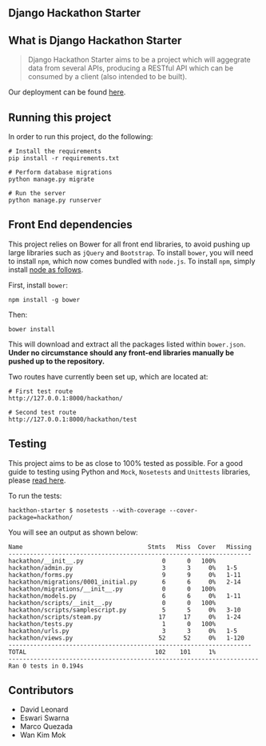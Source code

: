 Django Hackathon Starter
------------------------

## What is Django Hackathon Starter

> Django Hackathon Starter aims to be a project which will aggegrate data from several APIs, producing a RESTful API which can be consumed by a client (also intended to be built). 

Our deployment can be found [here](http://django-hackathon-starter.herokuapp.com/hackathon/).

## Running this project

In order to run this project, do the following:

    # Install the requirements
    pip install -r requirements.txt

    # Perform database migrations
    python manage.py migrate

    # Run the server
    python manage.py runserver

## Front End dependencies

This project relies on Bower for all front end libraries, to avoid pushing up large libraries such as `jQuery` and `Bootstrap`. To install `bower`, you will need to install `npm`, which now comes bundled with `node.js`. To install `npm`, simply install [node as follows](https://github.com/joyent/node/wiki/installing-node.js-via-package-manager). 

First, install `bower`:

    npm install -g bower

Then:

    bower install

This will download and extract all the packages listed within `bower.json`. **Under no circumstance should any front-end libraries manually be pushed up to the repository.**

Two routes have currently been set up, which are located at:

    # First test route
    http://127.0.0.1:8000/hackathon/

    # Second test route
    http://127.0.0.1:8000/hackathon/test


## Testing

This project aims to be as close to 100% tested as possible. For a good guide to testing using Python and `Mock`, `Nosetests` and `Unittests` libraries, please [read here](http://docs.python-guide.org/en/latest/writing/tests/).

To run the tests:

    hackthon-starter $ nosetests --with-coverage --cover-package=hackathon/

You will see an output as shown below:

    Name                                   Stmts   Miss  Cover   Missing
    --------------------------------------------------------------------
    hackathon/__init__.py                      0      0   100%
    hackathon/admin.py                         3      3     0%   1-5
    hackathon/forms.py                         9      9     0%   1-11
    hackathon/migrations/0001_initial.py       6      6     0%   2-14
    hackathon/migrations/__init__.py           0      0   100%
    hackathon/models.py                        6      6     0%   1-11
    hackathon/scripts/__init__.py              0      0   100%
    hackathon/scripts/samplescript.py          5      5     0%   3-10
    hackathon/scripts/steam.py                17     17     0%   1-24
    hackathon/tests.py                         1      0   100%
    hackathon/urls.py                          3      3     0%   1-5
    hackathon/views.py                        52     52     0%   1-120
    --------------------------------------------------------------------
    TOTAL                                    102    101     1%
    ----------------------------------------------------------------------
    Ran 0 tests in 0.194s

## Contributors

* David Leonard
* Eswari Swarna
* Marco Quezada 
* Wan Kim Mok
